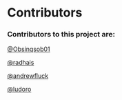 # Contributors

### Contributors to this project are:

[@Obsinqsob01](https://github.com/Obsinqsob01)

[@radhais](https://github.com/radhais)

[@andrewfluck](https://github.com/andrewfluck)

[@ludoro](https://github.com/ludoro)
